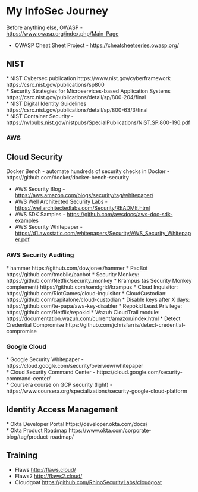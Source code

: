 # My InfoSec Journey

Before anything else, OWASP - https://www.owasp.org/index.php/Main_Page </br>
* OWASP Cheat Sheet Project - https://cheatsheetseries.owasp.org/ </br>

<h2> NIST </h2>  
* NIST Cybersec publication https://www.nist.gov/cyberframework https://csrc.nist.gov/publications/sp800 </br> 
* Security Strategies for Microservices-based Application Systems https://csrc.nist.gov/publications/detail/sp/800-204/final </br>
* NIST Digital Identity Guidelines https://csrc.nist.gov/publications/detail/sp/800-63/3/final </br>
* NIST Container Security - https://nvlpubs.nist.gov/nistpubs/SpecialPublications/NIST.SP.800-190.pdf </br>

<h3> AWS </h3>


 <h2> Cloud Security </h2> 
 Docker Bench - automate hundreds of security checks in Docker - https://github.com/docker/docker-bench-security </br>

 * AWS Security Blog - https://aws.amazon.com/blogs/security/tag/whitepaper/ </br>
 * AWS Well Architected Security Labs - https://wellarchitectedlabs.com/Security/README.html </br>
 * AWS SDK Samples - https://github.com/awsdocs/aws-doc-sdk-examples </br>
 * AWS Security Whitepaper - https://d1.awsstatic.com/whitepapers/Security/AWS_Security_Whitepaper.pdf </br>
 
 <h3> AWS Security Auditing </h3>
*  hammer https://github.com/dowjones/hammer </b>
*  PacBot https://github.com/tmobile/pacbot </b>
*  Security Monkey: https://github.com/Netflix/security_monkey</b>
*  Krampus (as Security Monkey complement) https://github.com/sendgrid/krampus</b>
*  Cloud Inquisitor: https://github.com/RiotGames/cloud-inquisitor</b>
*  CloudCustodian: https://github.com/capitalone/cloud-custodian</b>
*  Disable keys after X days: https://github.com/te-papa/aws-key-disabler</b>
*  Repokid Least Privilege: https://github.com/Netflix/repokid</b>
*  Wazuh CloudTrail module: https://documentation.wazuh.com/current/amazon/index.html</b>
*  Detect Credential Compromise https://github.com/jchrisfarris/detect-credential-compromise</b>
   
<h3> Google Cloud </h3>
 * Google Security Whitepaper - https://cloud.google.com/security/overview/whitepaper </br>
 * Cloud Security Command Center - https://cloud.google.com/security-command-center/ </br>
 * Coursera course on GCP security (light) - https://www.coursera.org/specializations/security-google-cloud-platform </br>

<h2> Identity Access Management </h2>
 * Okta Developer Portal https://developer.okta.com/docs/ </br>
 * Okta Product Roadmap https://www.okta.com/corporate-blog/tag/product-roadmap/ </br>

<h2> Training </h2>

* Flaws http://flaws.cloud/ </br>
* Flaws2 http://flaws2.cloud/
* Cloudgoat https://github.com/RhinoSecurityLabs/cloudgoat



